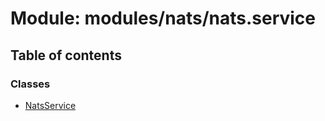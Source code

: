 # Module: modules/nats/nats.service

## Table of contents

### Classes

- [NatsService](../classes/modules_nats_nats_service.NatsService.md)
